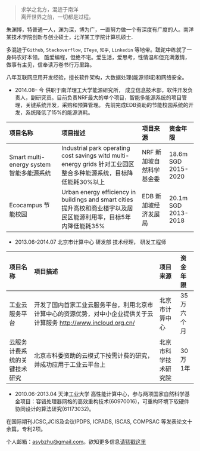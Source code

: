 > 求学之北方，混迹于南洋  
> 离开世界之前，一切都是过程。

朱渊博，特普通一人，渊为深，博为广，一直努力做一个有深度有广度的人。南洋某技术学院创新与创业硕士，北洋某工学院计算机硕士.

多混迹于`Github`, `Stackoverflow`, `ITeye`, `知乎`, `Linkedin` 等地带。蹉跎中练就了一身码农好本领。 酷爱编程，但绝不宅。爱生活，爱思考，性情温和但充满激情，做事有主见，信奉读万卷书行万里路。

八年互联网应用开发经验，擅长软件架构，大数据处理(能源领域)和网络安全。

-  2014.08– 今   供职于南洋理工大学能源研究所， 成立信息技术部，软件开发负责人，副研究员。目前负责NRF最大的单个项目，智能多能源系统的项目管理，关键系统开发，采购和预算管理。 先前完成EDB资助的节能校园系统的开发，系统降低了15%的能源消耗。 


| 项目名称 | 项目描述 | 项目来源 | 资金年限 |
|:--------|:-------|:--------|:--------|
| Smart multi-energy system 智能多能源系统   | Industrial park operating cost savings witd multi-energy grids 针对工业园区整合多种能源系统，目标降低能耗30%以上   | NRF 新加坡自然科学基金委   | 18.6m SGD <br>2015-2020|
|Ecocampus 节能校园|Urban energy efficiency in buildings and smart cities 提升高校和商业楼宇以及居民区能源利用率，目标5年内降低能耗35%|EDB 新加坡经济发展局|20.1m SGD<br>2013-2018|
		

-  2013.06-2014.07  北京市计算中心 研发部    技术经理， 研发工程师 

| 项目名称 | 项目描述 | 项目来源 | 资金年限 |
|:--------|:-------|:--------|:--------|
| 工业云服务平台 | 开发了国内首家工业云服务平台，利用北京市计算中心的资源优势，对中小企业提供关于云计算服务 <http://www.incloud.org.cn/> | 北京市计算中心 | 35 万<br>六个月 |
| 云服务计费系统的关键技术研究 | 北京市科委资助的云模式下按需计费的研究，并成功应用于工业云平台上 | 北京市科学技术研究院 | 30万<br>1年 |

-  2010.06-2013.04   天津工业大学    高性能计算中心，参与两项国家自然科学基金项目：容错处理器网格的高效重构技术(60970016)，可重构环境下软硬件协同设计的算法研究(61173032)。

在国际期刊JCSC,JCIS及会议IPDPS, ICPADS, ISCAS, COMPSAC  等发表论文十余篇，专利2项。  

个人邮箱：<asybzhu@gmail.com>。欲知更多信息[请猛戳这里](http://freerambo.com/portfolio)